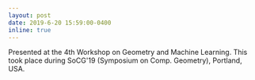 ```yaml
---
layout: post
date: 2019-6-20 15:59:00-0400
inline: true
---
```


Presented at the 4th Workshop on Geometry and Machine Learning. This took place during SoCG'19 (Symposium on Comp. Geometry), Portland, USA.
